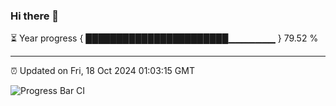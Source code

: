 ### Hi there 👋

⏳ Year progress { ███████████████████████▁▁▁▁▁▁▁ } 79.52 %

---

⏰ Updated on Fri, 18 Oct 2024 01:03:15 GMT

![Progress Bar CI](https://github.com/liununu/liununu/workflows/Progress%20Bar%20CI/badge.svg)
